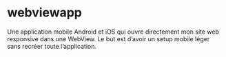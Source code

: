# webviewapp
Une application mobile Android et iOS qui ouvre directement mon site web responsive dans une WebView. Le but est d’avoir un setup mobile léger sans recréer toute l’application.
